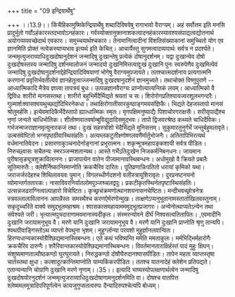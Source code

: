 +++
title = "09 इन्द्रियार्थेषु"

+++
।।13.9।। किंचैहिकामुष्मिकेन्द्रियार्थेषु शब्दादिविषयेषु रागाभावो
वैराग्यम्। अहं सर्वोत्तम इति मनसि प्रादुर्भूतो
गर्वोऽहंकारस्तदभावोऽनहंकारः।
गर्वस्योक्तानुक्तनाशकत्वादनहंकारस्यावश्यसंपाद्यत्वद्योतनार्थ
अयोगव्ययवच्छेदार्थ एवकारः। समुच्चयार्थश्चकारः। तेनामानित्वादीनां
विंशतिसंख्याकानां समुच्चितो योग एव ज्ञानमिति प्रोक्तं नत्वेकस्याप्यभाव
इत्यर्थ इति केचित्। आचार्यैस्तु सुगमत्वादव्ययार्थः सर्वत्र न
प्रदर्श्यते। जन्ममृत्युजराव्याधिदुःखदोषानुर्दशनं जन्मादिषु दुःखान्तेषु
प्रत्येकं दोषानुदर्शनम्। यद्वा दुःखान्येव दोषो दुःखदोषस्तस्य जन्मादिषु
दर्शनमालोजनं जन्मादयो दुःखनिमित्तत्वाद्दुःखं दुःखानि पुनः स्वरुपेणैव
दुःखमित्येवं जन्मादिषु दुःखदोषानुदर्शनाद्देहेन्द्रियादिविषयाणां भोगेषु
वैराग्यमुपजायते। ततश्चात्मदर्शनाय प्रत्यगात्मनि करणानां
प्रवृत्तिर्भवतीत्येवं ज्ञानहेतुत्वाज्जन्मादिषु दुःखदषानुदर्शनं
ज्ञानमुच्यते। तथाचोक्तं विष्णुपुराणे -- आध्यात्मिकादि मैत्रेय ज्ञात्वा
तापत्रयं बुधः। उत्पन्नज्ञानवैराग्यः प्राप्नोत्यात्यन्तिकं लयम्।
आध्यात्मिको वै द्विविधः शारीरो मानसस्तथा। शारीरो बहुभिर्मेदैर्भिद्यते
श्रयतां च सः। शिरोरोगप्रतिश्यायज्वरशूलभगन्दरैः।
गुल्मार्शःश्वासश्वयथुच्छर्द्यादिभिरनेकधा।
तथाक्षिरोगातीसारकुष्ठाङ्गमयसंज्ञिकैः। भिद्यते देहजस्तापो मानसं
श्रोतुमर्हसि। इत्येवमादिकैर्भेदैस्तापो ह्यात्धात्मिकः स्मृतः।
मृगपक्षिमनुष्याद्यैः पिशाचोरगराक्षसैः। सरीसृपाद्यैश्च नृणां जन्यते
चाधिभोतिकः। शीतोष्णवातवर्षाम्बुविद्युदादिसमुद्भवः। तापो द्विजवरश्रेष्ठ
कथ्यते चाधिदैविकः। गर्भजन्मजराज्ञानमृत्युनारकजं तथा। दुःखं सहस्त्रोशो
भेदैर्भिद्यते मुनिसत्तम्। सुकुमारतुनुर्गर्भे जन्तुर्बहुमलावृते।
उल्बसंवेष्टितो भग्नपृष्ठग्रीवास्थिसंहतिः।
अत्यम्लकटुतीक्ष्णोष्णलवणैर्मार्तुभोजनैः। अतितापिभिरत्यर्थ
वर्धमानातिवेदनः। प्रसारणाकुञ्चनादेर्नाङ्गानां प्रभुरात्मनः।
शकृन्मूत्रमहापङ्कशायी सर्वत्र पीडितः। निरुच्छ्वासः सचैतन्यः
स्मरञ्जन्मशतान्यथ। आस्ते गर्भेऽतिदुःखेन निजकर्मनिबनधनः। जायमानः
पुरीषासृङ्यूत्रशुक्राविलाननः। प्राजापत्येन वातेन पीज्यमानावस्थिबन्धनः।
अधोमुखो वै क्रियते प्रबलैः सूतिमारुतैः। क्लेशैर्निष्कान्तिमाप्नोति
क्रकचैरिव दारितः। पूतिव्रणान्निःपतितो धरायां कृमिको यथा। जराजर्जरदेहश्च
शिथिलावयवः पुमान्। विगलच्धीर्णदशनो वलीस्त्रायुशिरावृतः। दुरप्रनष्टनयनो
व्योमान्तर्गततारकः। नासाविवरनिर्यातलोमपुञ्जश्र्चलद्वपुः।
प्रकटीकृतस्थिर्नतपृष्टास्थिसंहतिः। उत्सन्नजढराग्नित्वाल्पाहारो
विचेष्टितः। कृच्छ्रचंक्रमणोत्थानशयनासनचेष्टितः। मन्दीभवच्छ्रोत्रनेत्रः
स्त्रवल्लालाविलाननः आपन्नैस्तः समस्थैश्च करणऐर्मरणोन्मुखः।
तत्क्षणेऽप्यनुभूतानामस्तार्ताखिलवस्तुनाम्। सकृदुच्चरिते वाक्ये
समुद्भूतमहाश्रमः। श्वासकासमहायामममुद्भूतप्रजागरः। अन्येनोत्थाप्यतेऽन्येन
तथा संवेश्यते जरी। भृत्यात्मपुत्रदाराणामवमानास्पदीकृतः। संस्मरन्योवने
दीर्घं निश्वसत्यतितापितः। ,एवमादीनि दुःखानि जरायामनुभूय वै। मरणे यानि
दुःखानि जरायामनुभूय वै। मरणै यानि दुःखानि प्राप्नोति श्रृणु तान्यपि।
श्वथग्रीवाङ्गिस्तोऽथ व्याप्तो वेपथुना भृशम्। मुहुर्ग्लान्या परवशो
मुहुर्ज्ञानलवान्वितः। हिरण्यधान्यकास्योग्रैश्छिद्यमानास्तिबन्धनः। एते
कथं भविष्यन्ति ममेति ममताकुलः। मर्मभिद्भिर्महारोगैः क्रकचैरिव दारुणैः।
शरैरिवान्तकास्योग्रेश्छिद्यमानास्थिबन्धनः। विवर्तमानताराक्षिर्हस्तं पादं
मुहुः क्षिपन्। संशुष्यमाणताल्वौष्ठकण्ठो घुरघुरायते। निरुद्धकण्ठो
दोषौघैरुदानश्वासपीडितः। तापेन महता व्याप्तस्तृषा चार्तस्तथा क्षुधा।
कल्शादुत्क्रान्तिमाप्नोति याम्यकिंकरपीडितः। ततश्च यातनादेहं क्लेशेन
प्रतिपद्यते। एतान्यन्यानि चोग्राणि दुःखानि मरणे नृणाम्।।35।। इत्यादि
भाष्यस्योपलक्षणार्थत्वेन जन्मादिषु दुःखदोषयोरनुदर्शनं
जन्ममृत्युजराव्याधिदुःखदोषाणामनुदर्शनमिति वा। दोषश्च वातपित्त
श्लेष्ममलमूत्रादिपरिपूर्णत्वेन कायजुगुप्सतत्वरुपः दैन्यादिरुपश्चेत्यपि
बोध्यम्।
